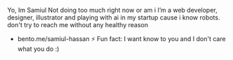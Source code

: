 Yo, Im Samiul
Not doing too much right now or am i
I’m a web developer, designer, illustrator and playing with ai in my startup cause i know robots.
don't try to reach me without any healthy reason 
- bento.me/samiul-hassan
⚡ Fun fact: I want know to you and I don't care what you do :)

<!---
samiul-hassan/samiul-hassan is an ✨ alien ✨ repository because its `README.md` (this file) appears on your GitHub profile.
You can click the Preview link to take a look at your changes.
--->
